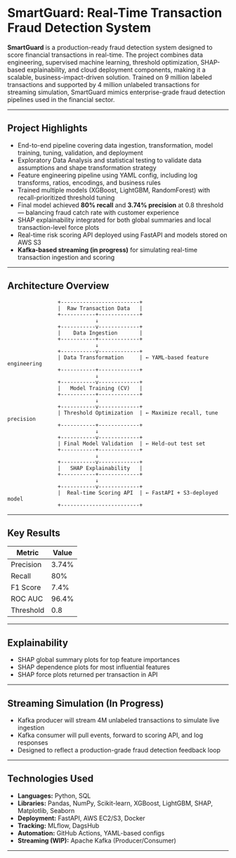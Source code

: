 # SmartGuard: Real-Time Transaction Fraud Detection System

**SmartGuard** is a production-ready fraud detection system designed to score financial transactions in real-time. The project combines data engineering, supervised machine learning, threshold optimization, SHAP-based explainability, and cloud deployment components, making it a scalable, business-impact-driven solution. Trained on 9 million labeled transactions and supported by 4 million unlabeled transactions for streaming simulation, SmartGuard mimics enterprise-grade fraud detection pipelines used in the financial sector.

---

##  Project Highlights

*  End-to-end pipeline covering data ingestion, transformation, model training, tuning, validation, and deployment
*  Exploratory Data Analysis and statistical testing to validate data assumptions and shape transformation strategy
*  Feature engineering pipeline using YAML config, including log transforms, ratios, encodings, and business rules
*  Trained multiple models (XGBoost, LightGBM, RandomForest) with recall-prioritized threshold tuning
*  Final model achieved **80% recall** and **3.74% precision** at 0.8 threshold — balancing fraud catch rate with customer experience
*  SHAP explainability integrated for both global summaries and local transaction-level force plots
*  Real-time risk scoring API deployed using FastAPI and models stored on AWS S3
*  **Kafka-based streaming (in progress)** for simulating real-time transaction ingestion and scoring

---

##  Architecture Overview

```
                +-------------------------+
                |  Raw Transaction Data   |
                +-----------+-------------+
                            ↓
                +-----------v-------------+
                |    Data Ingestion       |
                +-----------+-------------+
                            ↓
                +-----------v-------------+
                | Data Transformation     | ← YAML-based feature engineering
                +-----------+-------------+
                            ↓
                +-----------v-------------+
                |   Model Training (CV)   |
                +-----------+-------------+
                            ↓
                +-----------v-------------+
                | Threshold Optimization  | ← Maximize recall, tune precision
                +-----------+-------------+
                            ↓
                +-----------v-------------+
                | Final Model Validation  | ← Held-out test set
                +-----------+-------------+
                            ↓
                +-----------v-------------+
                |   SHAP Explainability   |
                +-----------+-------------+
                            ↓
                +-----------v-------------+
                |  Real-time Scoring API  | ← FastAPI + S3-deployed model
                +-------------------------+
```


---

##  Key Results

| Metric    | Value |
| --------- | ----- |
| Precision | 3.74%  |
| Recall    | 80%   |
| F1 Score  | 7.4%  |
| ROC AUC   | 96.4% |
| Threshold | 0.8   |

---

##  Explainability

* SHAP global summary plots for top feature importances
* SHAP dependence plots for most influential features
* SHAP force plots returned per transaction in API

---

##  Streaming Simulation (In Progress)

* Kafka producer will stream 4M unlabeled transactions to simulate live ingestion
* Kafka consumer will pull events, forward to scoring API, and log responses
* Designed to reflect a production-grade fraud detection feedback loop

---

##  Technologies Used

* **Languages:** Python, SQL
* **Libraries:** Pandas, NumPy, Scikit-learn, XGBoost, LightGBM, SHAP, Matplotlib, Seaborn
* **Deployment:** FastAPI, AWS EC2/S3, Docker
* **Tracking:** MLflow, DagsHub
* **Automation:** GitHub Actions, YAML-based configs
* **Streaming (WIP):** Apache Kafka (Producer/Consumer)

---


